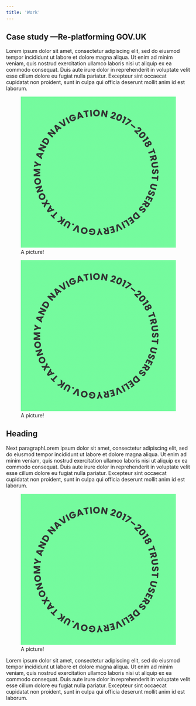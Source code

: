 ```yaml
---
title: 'Work'
---
```

<article>
<h1><span class="heading-caption">Case study —</span>Re-platforming GOV.UK</h1>

<section>

Lorem ipsum dolor sit amet, consectetur adipiscing elit, sed do eiusmod tempor incididunt ut labore et dolore magna aliqua. Ut enim ad minim veniam, quis nostrud exercitation ullamco laboris nisi ut aliquip ex ea commodo consequat. Duis aute irure dolor in reprehenderit in voluptate velit esse cillum dolore eu fugiat nulla pariatur. Excepteur sint occaecat cupidatat non proident, sunt in culpa qui officia deserunt mollit anim id est laborum.

<figure class="right sticky small">
     <img src="/assets/images/test.png"
        alt="doot doot">
    <figcaption>A picture!</figcaption>
</figure>

<figure class="left">
     <img src="/assets/images/test.png"
        alt="doot doot">
    <figcaption>A picture!</figcaption>
</figure>
</section>

<section>

## Heading
Next paragraphLorem ipsum dolor sit amet, consectetur adipiscing elit, sed do eiusmod tempor incididunt ut labore et dolore magna aliqua. Ut enim ad minim veniam, quis nostrud exercitation ullamco laboris nisi ut aliquip ex ea commodo consequat. Duis aute irure dolor in reprehenderit in voluptate velit esse cillum dolore eu fugiat nulla pariatur. Excepteur sint occaecat cupidatat non proident, sunt in culpa qui officia deserunt mollit anim id est laborum.

<figure class="full">
     <img src="/assets/images/test.png"
        alt="doot doot">
    <figcaption>A picture!</figcaption>
</figure>

Lorem ipsum dolor sit amet, consectetur adipiscing elit, sed do eiusmod tempor incididunt ut labore et dolore magna aliqua. Ut enim ad minim veniam, quis nostrud exercitation ullamco laboris nisi ut aliquip ex ea commodo consequat. Duis aute irure dolor in reprehenderit in voluptate velit esse cillum dolore eu fugiat nulla pariatur. Excepteur sint occaecat cupidatat non proident, sunt in culpa qui officia deserunt mollit anim id est laborum.
</section>
</article>

<!-- [About](/about)
[Home](/index) -->

